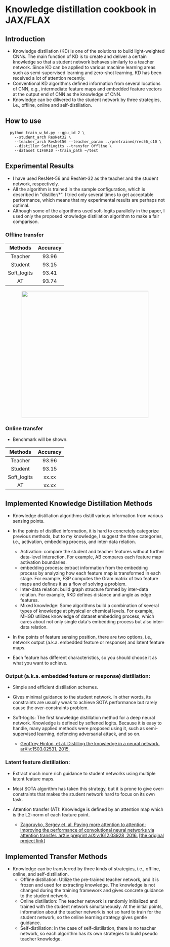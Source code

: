 # Knowledge distillation cookbook in JAX/FLAX
## Introduction
- Knowledge distillation (KD) is one of the solutions to build light-weighted CNNs.
  The main function of KD is to create and deliver a certain knowledge so that a student network behaves similarly to a teacher network. Since KD can be applied to various machine learning areas such as semi-supervised learning and zero-shot learning, KD has been received a lot of attention recently.
- Conventional KD algorithms defined information from several locations of CNN, e.g., intermediate feature maps and embedded feature vectors at the output end of CNN as the knowledge of CNN.
- Knowledge can be dilivered to the student network by three strategies, i.e., offline, online and self-distillation.

## How to use
```
  python train_w_kd.py --gpu_id 2 \
    --student_arch ResNet32 \
    --teacher_arch ResNet56 --teacher_param ../pretrained/res56_c10 \
    --distiller SoftLogits --transfer Offline \
    --dataset CIFAR10 --train_path ~/test
```
## Experimental Results
- I have used ResNet-56 and ResNet-32 as the teacher and the student network, respectively.
- All the algorithm is trained in the sample configuration, which is described in "distiller/*". I tried only several times to get acceptable performance, which means that my experimental results are perhaps not optimal.
- Although some of the algorithms used soft-logits parallelly in the paper, I used only the proposed knowledge distillation algorithm to make a fair comparison.

### Offline transfer
<p align="center">

|   Methods   |      Accuracy |
|:-----------:|:-------------:|
|   Teacher   |         93.96 |
|   Student   |         93.15 |
| Soft_logits |         93.41 |
|      AT     |         93.74 |
</p>

<p align="center">
  <img src="https://user-images.githubusercontent.com/26036843/170808252-391a98c7-699b-456e-b758-da0a49ec30f7.jpeg" width="400">

</p>

### Online transfer
- Benchmark will be shown.
<p align="center">

|   Methods   |      Accuracy |
|:-----------:|:-------------:|
|   Teacher   |         93.96 |
|   Student   |         93.15 |
| Soft_logits |         xx.xx |
|      AT     |         xx.xx |
</p>

## Implemented Knowledge Distillation Methods
- Knowledge distillation algorithms distill various information from various sensing points.
- In the points of distilled information, it is hard to concretely categorize previous methods, but to my knowledge, I suggest the three categories, i.e., activation, embedding process, and inter-data relation.
  - Activation: compare the student and teacher features without further data-level interaction. For example, AB compares each feature map activation boundaries.
  - embedding process: extract information from the embedding process by analyzing how each feature map is transformed in each stage. For example, FSP computes the Gram matrix of two feature maps and defines it as a flow of solving a problem.
  - Inter-data relation: build graph structure formed by inter-data relation. For example, RKD defines distance and angle as edge features.
  - Mixed knowledge: Some algorithms build a combination of several types of knowledge at physical or chemical levels. For example, MHGD utilizes knowledge of dataset embedding process, which cares about not only single data's embedding process but also inter-data relation.

- In the points of feature sensing position, there are two options, i.e., network output (a.k.a. embedded feature or response) and latent feature maps.
- Each feature has different characteristics, so you should choose it as what you want to achieve.

### Output (a.k.a. embedded feature or response) distillation:
  - Simple and efficient distillation schemes.
  - Gives minimal guidance to the student network. In other words, its constraints are usually weak to achieve SOTA performance but rarely cause the over-constraints problem.

- Soft-logits: The first knowledge distillation method for a deep neural network. Knowledge is defined by softened logits. Because it is easy to handle, many applied methods were proposed using it, such as semi-supervised learning, defencing adversarial attack, and so on.
  - [Geoffrey Hinton, et al. Distilling the knowledge in a neural network. arXiv:1503.02531, 2015.](https://arxiv.org/abs/1503.02531)

### Latent feature distillation:
  - Extract much more rich guidance to student networks using multiple latent feature maps.
  - Most SOTA algorithm has taken this strategy, but it is prone to give over-constraints that makes the student network hard to focus on its own task.

- Attention transfer (AT): Knowledge is defined by an attention map which is the L2-norm of each feature point.
  - [Zagoruyko, Sergey et. al. Paying more attention to attention: Improving the performance of convolutional neural networks via attention transfer. arXiv preprint arXiv:1612.03928, 2016.](https://arxiv.org/pdf/1612.03928.pdf) [[the original project link](https://github.com/szagoruyko/attention-transfer)]

## Implemented Transfer Methods
- Knowledge can be transferred by three kinds of strategies, i.e., offline, online, and self-distillation.
  - Offline distillation: Utilize the pre-trained teacher network, and it is frozen and used for extracting knowledge. The knowledge is not changed during the training framework and gives concrete guidance to the student network.
  - Online distillation: The teacher network is randomly initialized and trained with the student network simultaneously. At the initial points, information about the teacher network is not so hard to train for the student network, so the online learning strategy gives gentle guidance.
  - Self-distillation: In the case of self-distillation, there is no teacher network, so each algorithm has its own strategies to build pseudo teacher knowledge.
